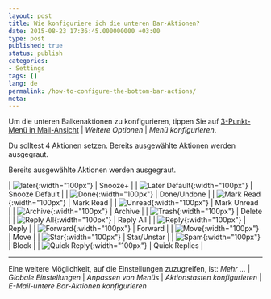 ```yaml
---
layout: post
title: Wie konfiguriere ich die unteren Bar-Aktionen?
date: 2015-08-23 17:36:45.000000000 +03:00
type: post
published: true
status: publish
categories:
- Settings
tags: []
lang: de
permalink: /how-to-configure-the-bottom-bar-actions/
meta:
---
```


Um die unteren Balkenaktionen zu konfigurieren, tippen Sie auf [3-Punkt-Menü in Mail-Ansicht](/3-dot-menu-options/) \| *Weitere Optionen* \| *Menü konfigurieren*.

Du solltest 4 Aktionen setzen. Bereits ausgewählte Aktionen werden ausgegraut.

Bereits ausgewählte Aktionen werden ausgegraut.


| ![later](/assets/ic_action_later-.png){:width="100px"} | Snooze+ |
| ![Later Default](/assets/ic_action_later_default.png){:width="100px"} | Snooze Default |
| ![Done](/assets/ic_action_done.png){:width="100px"} | Done/Undone |
| ![Mark Read](/assets/ic_action_wear_mark_as_read.png){:width="100px"} | Mark Read |
| ![Unread](/assets/menu_item_unread.png){:width="100px"} | Mark Unread |
| ![Archive](/assets/ic_action_wear_archive.png){:width="100px"} | Archive |
| ![Trash](/assets/folder_trash.png){:width="100px"} | Delete |
| ![Reply All](/assets/ic_action_reply_all.png){:width="100px"} | Reply All |
| ![Reply](/assets/ic_action_wear_reply.png){:width="100px"} | Reply |
| ![Forward](/assets/ic_action_forward.png){:width="100px"} | Forward |
| ![Move](/assets/ic_action_move.png){:width="100px"} | Move |
| ![Star](/assets/menu_item_star.png){:width="100px"} | Star/Unstar |
| ![Spam](/assets/ic_action_spam.png){:width="100px"} | Block |
| ![Quick Reply](/assets/settings_swipe_quick_reply1.png){:width="100px"} | Quick Replies |

---

Eine weitere Möglichkeit, auf die Einstellungen zuzugreifen, ist:
*Mehr ...* \| *Globale Einstellungen* \| *Anpassen von Menüs* \| *Aktionstasten konfigurieren* \| *E-Mail-untere Bar-Aktionen konfigurieren*
